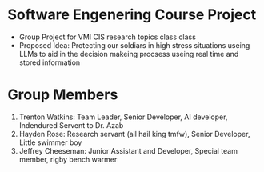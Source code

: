 # Software Engenering Course Project
- Group Project for VMI CIS research topics class class
- Proposed Idea: Protecting our soldiars in high stress situations useing LLMs to aid in the decision makeing procsess useing real time and stored information 
# Group Members 
1. Trenton Watkins: Team Leader, Senior Developer, AI developer, Indendured Servent to Dr. Azab
2. Hayden Rose: Research servant (all hail king tmfw), Senior Developer, Little swimmer boy
3. Jeffrey Cheeseman: Junior Assistant and Developer, Special team member, rigby bench warmer
